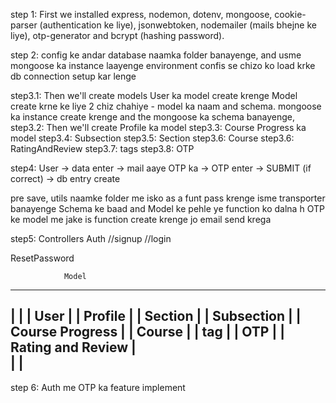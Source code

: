 step 1: First we installed express, nodemon, dotenv, mongoose, cookie-parser (authentication ke liye), jsonwebtoken, nodemailer (mails bhejne ke liye), otp-generator and bcrypt (hashing password).

step 2: config ke andar database naamka folder banayenge, and usme mongoose ka instance laayenge
environment confis se chizo ko load krke db connection setup kar lenge

step3.1: Then we'll create models
User ka model create krenge
Model create krne ke liye 2 chiz chahiye - model ka naam and schema.
mongoose ka instance create krenge and the mongoose ka schema banayenge,
step3.2: Then we'll create Profile ka model
step3.3: Course Progress ka model
step3.4: Subsection
step3.5: Section
step3.6: Course
step3.6: RatingAndReview
step3.7: tags
step3.8: OTP

step4: 
User -> data enter -> mail aaye OTP ka -> OTP enter -> SUBMIT (if correct) -> db entry create

pre save,
utils naamke folder me isko as a funt pass krenge
isme transporter banayenge
Schema ke baad and Model ke pehle ye function ko dalna h
OTP ke model me jake is function create krenge jo email send krega

step5:
Controllers
Auth
    //signup
    //login

ResetPassword
    
                Model
-----------------------------------------
|                                       |
|   User                                |
|   Profile                             |
|   Section                             |
|   Subsection                          |
|   Course Progress                     |
|   Course                              |
|   tag                                 |
|   OTP                                 |
|   Rating and Review                   |              
|                                       |
-----------------------------------------

step 6:
Auth me OTP ka feature implement